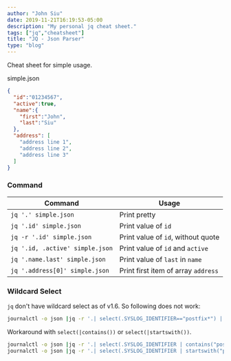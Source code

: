```yaml
---
author: "John Siu"
date: 2019-11-21T16:19:53-05:00
description: "My personal jq cheat sheet."
tags: ["jq","cheatsheet"]
title: "JQ - Json Parser"
type: "blog"
---
```

Cheat sheet for simple usage.
<!--more-->

simple.json

```json
{
  "id":"01234567",
  "active":true,
  "name":{
    "first":"John",
    "last":"Siu"
  },
  "address": [
    "address line 1",
    "address line 2",
    "address line 3"
  ]
}
```

### Command

Command|Usage
---|---
`jq '.' simple.json`|Print pretty
`jq '.id' simple.json`|Print value of `id`
`jq -r '.id' simple.json`|Print value of `id`, without quote
`jq '.id, .active' simple.json`|Print value of `id` and `active`
`jq '.name.last' simple.json`|Print value of `last` in `name`
`jq '.address[0]' simple.json`|Print first item of array `address`

### Wildcard Select

`jq` don't have wildcard select as of v1.6. So following does not work:

```sh
journalctl -o json |jq -r '.| select(.SYSLOG_IDENTIFIER=="postfix*") | .SYSLOG_IDENTIFIER'
```

Workaround with `select(|contains())` or `select(|startswith())`.

```sh
journalctl -o json |jq -r '.| select(.SYSLOG_IDENTIFIER | contains("postfix")) | .SYSLOG_IDENTIFIER'
journalctl -o json |jq -r '.| select(.SYSLOG_IDENTIFIER | startswith("postfix")) | .SYSLOG_IDENTIFIER'
```